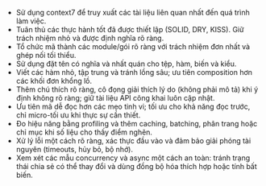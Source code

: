 - Sử dụng context7 để truy xuất các tài liệu liên quan nhất đến quá trình làm việc.
- Tuân thủ các thực hành tốt đã được thiết lập (SOLID, DRY, KISS). Giữ trách nhiệm nhỏ và được định nghĩa rõ ràng.
- Tổ chức mã thành các module/gói rõ ràng với trách nhiệm đơn nhất và ghép nối tối thiểu.
- Sử dụng đặt tên có nghĩa và nhất quán cho tệp, hàm, biến và kiểu.
- Viết các hàm nhỏ, tập trung và tránh lồng sâu; ưu tiên composition hơn các khối đơn khổng lồ.
- Thêm chú thích rõ ràng, cô đọng giải thích lý do (không phải mô tả) khi ý định không rõ ràng; giữ tài liệu API công khai luôn cập nhật.
- Ưu tiên mã dễ đọc hơn các mẹo tinh vi; tối ưu cho khả năng đọc trước, chỉ micro-tối ưu khi thực sự cần thiết.
- Đo hiệu năng bằng profiling và thêm caching, batching, phân trang hoặc chỉ mục khi số liệu cho thấy điểm nghẽn.
- Xử lý lỗi một cách rõ ràng, xác thực đầu vào và đảm bảo giải phóng tài nguyên (timeouts, hủy bỏ, bộ nhớ).
- Xem xét các mẫu concurrency và async một cách an toàn: tránh trạng thái chia sẻ có thể thay đổi và dùng đồng bộ hóa thích hợp hoặc tính bất biến.
